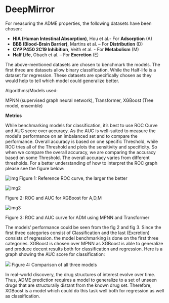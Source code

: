 # DeepMirror
For measuring the ADME properties, the following datasets have been chosen:
+	**HIA (Human Intestinal Absorption)**, Hou et al.- For **Adsorption** (A)
+	**BBB (Blood-Brain Barrier)**, Martins et al. – For **Distribution** (D)
+	**CYP P450 2C19 Inhibition**, Veith et al. -  For **Metabolism** (M)
+	**Half Life**, Obach et al. – For **Excretion** (E)

The above-mentioned datasets are chosen to benchmark the models. The first three are datasets allow binary classification. While the Half-life is a dataset for regression. These datasets are specifically chosen as they would help to tell which model could generalize better.

Algorithms/Models used:

MPNN (supervised graph neural network),
Transformer, 
 XGBoost (Tree model, ensemble)


**Metrics**

While benchmarking models for classification, it’s best to use ROC Curve and AUC score over accuracy. As the AUC is well-suited to measure the model’s performance on an imbalanced set and to compare the performance.  Overall accuracy is based on one specific Threshold, while ROC tries all of the Threshold and plots the sensitivity and specificity. So when we compare the overall accuracy, we are comparing the accuracy based on some Threshold. The overall accuracy varies from different thresholds.
For a better understanding of how to interpret the ROC graph please see the figure below:
 
![img](https://github.com/KA0335/DeepMirror/blob/main/chugh_metric_accuracy_auc_2.png)
Figure 1: Reference ROC curve, the larger the better



![img2](https://github.com/KA0335/DeepMirror/blob/main/Transformer_BBB_Martins.png)

Figure 2: ROC and AUC for XGBoost for A,D,M


![img3](https://github.com/KA0335/DeepMirror/blob/main/roc-auc.jpg)

Figure 3: ROC and AUC curve for ADM using MPNN and Transformer


The models’ performance could be seen from the fig 2 and fig 3. 
Since the first three categories consist of Classification and the last (Excretion) consists of regression. the model benchmarking is done on the first three categories. 
XGBoost is chosen over MPNN as XGBoost is able to generalize and produce decent results both for classification and regression.
 Here is a graph showing the AUC score for classification: 
 
 
![](https://github.com/KA0335/DeepMirror/blob/main/Comparison.png)
Figure 4: Comparison of all three models

In real-world discovery, the drug structures of interest evolve over time. Thus, ADME prediction requires a model to generalize to a set of unseen drugs that are structurally distant from the known drug set. Therefore, XGBoost is a model which could do this task well both for regression as well as classification. 

